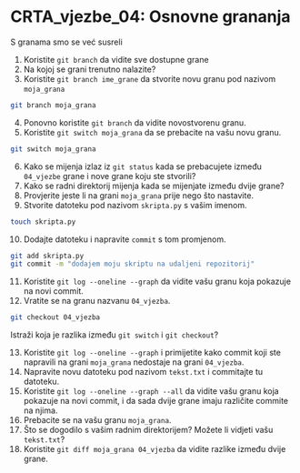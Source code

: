 # CRTA_vjezbe_04: Osnovne grananja

S granama smo se već susreli 

1. Koristite `git branch` da vidite sve dostupne grane
2. Na kojoj se grani trenutno nalazite?
3. Koristite `git branch ime_grane` da stvorite novu granu pod nazivom `moja_grana`
```sh
git branch moja_grana
```
4. Ponovno koristite `git branch` da vidite novostvorenu granu.
5. Koristite `git switch moja_grana` da se prebacite na vašu novu granu.
```sh
git switch moja_grana
```
6. Kako se mijenja izlaz iz `git status` kada se prebacujete između `04_vjezbe` grane i nove grane koju ste stvorili?
7. Kako se radni direktorij mijenja kada se mijenjate između dvije grane?
8. Provjerite jeste li na grani `moja_grana` prije nego što nastavite.
9. Stvorite datoteku pod nazivom `skripta.py` s vašim imenom.
```sh
touch skripta.py
```
10. Dodajte datoteku i napravite `commit` s tom promjenom.
```sh
git add skripta.py
git commit -m "dodajem moju skriptu na udaljeni repozitorij"
```
11. Koristite `git log --oneline --graph` da vidite vašu granu koja pokazuje na novi commit.
12. Vratite se na granu nazvanu `04_vjezba`.
```sh
git checkout 04_vjezba
```
Istraži koja je razlika između `git switch` i `git checkout`?

13. Koristite `git log --oneline --graph` i primijetite kako commit koji ste napravili na grani `moja_grana` nedostaje na grani `04_vjezba`.
14. Napravite novu datoteku pod nazivom `tekst.txt` i commitajte tu datoteku.
15. Koristite `git log --oneline --graph --all` da vidite vašu granu koja pokazuje na novi commit, i da sada dvije grane imaju različite commite na njima.
16. Prebacite se na vašu granu `moja_grana`.
17. Što se dogodilo s vašim radnim direktorijem? Možete li vidjeti vašu `tekst.txt`?
18. Koristite `git diff moja_grana 04_vjezba` da vidite razlike između dvije grane.
